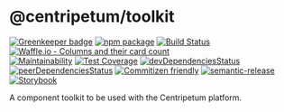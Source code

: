 # @centripetum/toolkit

[![Greenkeeper badge](https://badges.greenkeeper.io/centripetum/toolkit.svg)](https://greenkeeper.io/)
[![npm package](https://img.shields.io/npm/v/cui-toolkit.svg)](https://www.npmjs.com/package/@centripetum/toolkit)
[![Build Status](https://img.shields.io/travis/centripetum/toolkit/master.svg?style=flat&logo=travis)](https://travis-ci.org/centripetum/toolkit)
[![Waffle.io - Columns and their card count](https://badge.waffle.io/centripetum/toolkit.svg?columns=all)](https://waffle.io/centripetum/toolkit)  
[![Maintainability](https://api.codeclimate.com/v1/badges/a99a88d28ad37a79dbf6/maintainability)](https://codeclimate.com/github/codeclimate/codeclimate/maintainability)
[![Test Coverage](https://api.codeclimate.com/v1/badges/a99a88d28ad37a79dbf6/test_coverage)](https://codeclimate.com/github/codeclimate/codeclimate/test_coverage)
[![devDependenciesStatus](https://david-dm.org/centripetum/toolkit/dev-status.svg)](https://david-dm.org/centripetum/toolkit?type=dev)
[![peerDependenciesStatus](https://david-dm.org/centripetum/toolkit/peer-status.svg)](https://david-dm.org/centripetum/toolkit?type=peer)
[![Commitizen friendly](https://img.shields.io/badge/commitizen-friendly-brightgreen.svg)](http://commitizen.github.io/cz-cli/)
[![semantic-release](https://img.shields.io/badge/%20%20%F0%9F%93%A6%F0%9F%9A%80-semantic--release-e10079.svg)](https://github.com/semantic-release/semantic-release)
[![Storybook](https://github.com/storybooks/brand/blob/master/badge/badge-storybook.svg)](https://centripetum.github.io/toolkit/)

A component toolkit to be used with the Centripetum platform.
